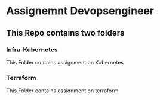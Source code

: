 # Assignemnt  Devopsengineer

## This Repo contains two folders  

### Infra-Kubernetes

This Folder contains assignment on Kubernetes

### Terraform

This Folder contains assignment on terraform
